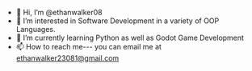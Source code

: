 - 👋 Hi, I’m @ethanwalker08
- 👀 I’m interested in Software Development in a variety of OOP Languages.
- 🌱 I’m currently learning Python as well as Godot Game Development
- 📫 How to reach me--- you can email me at ethanwalker23081@gmail.com
